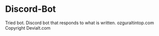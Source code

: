 # Discord-Bot
Tried bot. Discord bot that responds to what is written.
 ozguraltintop.com
 Copyright Devialt.com
